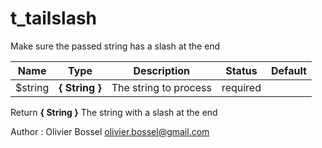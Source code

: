 # t_tailslash

Make sure the passed string has a slash at the end



Name  |  Type  |  Description  |  Status  |  Default
------------  |  ------------  |  ------------  |  ------------  |  ------------
$string  |  **{ String }**  |  The string to process  |  required  |

Return **{ String }** The string with a slash at the end

Author : Olivier Bossel <olivier.bossel@gmail.com>